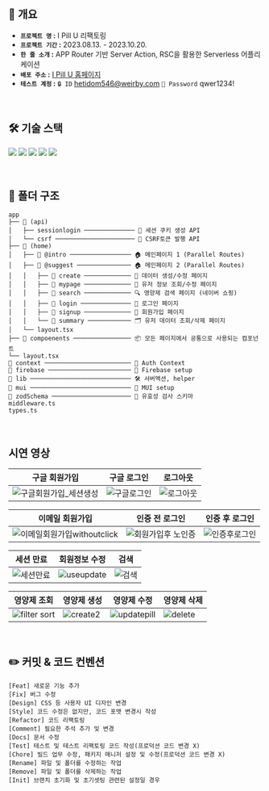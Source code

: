 ## 📌 개요


- **`프로젝트 명` :** I Pill U 리팩토링
- **`프로젝트 기간` :** 2023.08.13. - 2023.10.20.
- **`한 줄 소개` :** APP Router 기반 Server Action, RSC을 활용한 Serverless 어플리케이션
- **`배포 주소` :** [I Pill U 홈페이지](https://seb42-main-013-refactored.vercel.app/)
- **`테스트 계정` :**  `🔒 ID`  hetidom546@weirby.com `🔑 Password`  qwer1234!
  
<br/>   

## 🛠️ 기술 스택
<p>
<img src="https://img.shields.io/badge/Next.Js-000000?style=flat&logo=Git&logoColor=white">  <img src="https://img.shields.io/badge/Typescript-3178C6?style=flat&logo=Typescript&logoColor=white"> <img src="https://img.shields.io/badge/Firebase-FFCA28?style=flat&logo=Firebase&logoColor=black"> <img src="https://img.shields.io/badge/Tailwindcss-06B6D4?style=flat&logo=Tailwindcss&logoColor=white"> <img src="https://img.shields.io/badge/Mui-007FFF?style=flat&logo=Mui&logoColor=white">
 
</p>

<br/>   

## 📂 폴더 구조

```
app
├── 📂 (api)
│   ├── sessionlogin ────────────── 🍪 세션 쿠키 생성 API
│   └── csrf ────────────────────── 🪪 CSRF토큰 발행 API
├── 📂 (home)
│   ├── 📃 @intro ───────────────── 🏠 메인페이지 1 (Parallel Routes)
│   ├── 📃 @suggest ─────────────── 🏠 메인페이지 2 (Parallel Routes)
│   │   ├── 📃 create ───────────── 📝 데이터 생성/수정 페이지
│   │   ├── 📃 mypage ───────────── 👤 유저 정보 조회/수정 페이지
│   │   ├── 📃 search ───────────── 🔍 영양제 검색 페이지 (네이버 쇼핑)
│   │   ├── 📃 login ────────────── 👤 로그인 페이지
│   │   ├── 📃 signup ───────────── 👤 회원가입 페이지
│   │   └── 📃 summary ──────────── 🗂️ 유저 데이터 조회/삭제 페이지
│   └── layout.tsx
├── 📂 compoenents ──────────────── 📦 모든 페이지에서 공통으로 사용되는 컴포넌트
└── layout.tsx
📂 context ──────────────────────── 🔐 Auth Context
📂 firebase ─────────────────────── 🔐 Firebase setup
📂 lib ──────────────────────────── 🛠️ 서버액션, helper
📂 mui ──────────────────────────── 🎨 MUI setup
📂 zodSchema ────────────────────── 🔏 유효성 검사 스키마
middleware.ts
types.ts
```

<br/>   


## 시연 영상

|구글 회원가입|구글 로그인|로그아웃|
|---|---|---|
|![구글회원가입_세션생성](https://github.com/JOAAAAAAAAAAA/seb42_main_013_refactored/assets/116185146/ce5d74d0-4bf7-4cd6-84af-7471c80f7bde)|![구글로그인](https://github.com/JOAAAAAAAAAAA/seb42_main_013_refactored/assets/116185146/11427e2e-001d-407c-b8ab-4e4233d53563)|![로그아웃](https://github.com/JOAAAAAAAAAAA/seb42_main_013_refactored/assets/116185146/79adf95c-3e65-4b57-af93-9189674c66f4)|

|이메일 회원가입|인증 전 로그인|인증 후 로그인|
|---|---|---|
|![이메일회원가입withoutclick](https://github.com/JOAAAAAAAAAAA/seb42_main_013_refactored/assets/116185146/164b7627-1e03-48b6-98eb-d4bda5b87597)|![회원가입후 노인증](https://github.com/JOAAAAAAAAAAA/seb42_main_013_refactored/assets/116185146/bde73b65-5159-4f3a-bfb5-360aea206474)|![인증후로그인](https://github.com/JOAAAAAAAAAAA/seb42_main_013_refactored/assets/116185146/34a2fc2f-6138-4fa4-8660-4564a15b6c8d)|

|세션 만료|회원정보 수정|검색|
|---|---|---|
![세션만료](https://github.com/JOAAAAAAAAAAA/seb42_main_013_refactored/assets/116185146/27ec9cc7-392c-4114-ba03-0defdea4d5cb)|![useupdate](https://github.com/JOAAAAAAAAAAA/seb42_main_013_refactored/assets/116185146/6ac8e345-fd35-4539-82d8-eebd71e801f7)|![검색](https://github.com/JOAAAAAAAAAAA/seb42_main_013_refactored/assets/116185146/f026b72d-760b-4046-b2d1-855115ca8742)|


|영양제 조회|영양제 생성|영양제 수정|영양제 삭제|
|---|---|---|---|
|![filter sort](https://github.com/JOAAAAAAAAAAA/seb42_main_013_refactored/assets/116185146/77b84f9e-fd39-4a6b-ac77-d821000c2d92)|![create2](https://github.com/JOAAAAAAAAAAA/seb42_main_013_refactored/assets/116185146/f499402b-069d-4330-9f9c-d71801d671a9)|![updatepill](https://github.com/JOAAAAAAAAAAA/seb42_main_013_refactored/assets/116185146/eceb9420-afa5-4d9b-9e09-49438efcbe4c)|![delete](https://github.com/JOAAAAAAAAAAA/seb42_main_013_refactored/assets/116185146/d71b8180-95e0-4b89-b93b-3e9f3a88e4a1)|



<br>

## :pencil2: 커밋 & 코드 컨벤션
```
[Feat] 새로운 기능 추가 
[Fix] 버그 수정 
[Design] CSS 등 사용자 UI 디자인 변경 
[Style] 코드 수정은 없지만, 코드 포맷 변경시 작성 
[Refactor] 코드 리팩토링 
[Comment] 필요한 주석 추가 및 변경 
[Docs] 문서 수정 
[Test] 테스트 및 테스트 리팩토링 코드 작성(프로덕션 코드 변경 X) 
[Chore] 빌드 업무 수정, 패키지 매니저 설정 및 수정(프로덕션 코드 변경 X) 
[Rename] 파일 및 폴더를 수정하는 작업 
[Remove] 파일 및 폴더를 삭제하는 작업 
[Init] 브랜치 초기화 및 초기셋팅 관련된 설정일 경우
```

